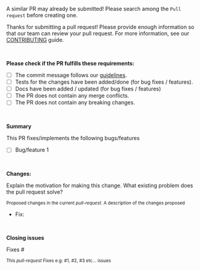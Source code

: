 A similar PR may already be submitted! Please search among the `Pull request` before creating one.

Thanks for submitting a pull request! Please provide enough information so that our team can review your pull request. For more information, see our [CONTRIBUTING](https://github.com/AcknologyHQ/.github/blob/main/.github/CONTRIBUTING.md) guide.

<br>

**Please check if the PR fulfills these requirements:**

* [ ] The commit message follows our [guidelines](https://github.com/AcknologyHQ/.github/blob/main/contributing/write-commit-messages.md).
* [ ] Tests for the changes have been added/done (for bug fixes / features).
* [ ] Docs have been added / updated (for bug fixes / features)
* [ ] The PR does not contain any merge conflicts.
* [ ] The PR does not contain any breaking changes.

<br>

**Summary**

This PR fixes/implements the following bugs/features

* [ ] Bug/feature 1

<br>

**Changes:**

Explain the motivation for making this change. What existing problem does the pull request solve?

<sup>Proposed changes in the current _pull-request_. A description of the changes proposed<sup>

- Fix: 

<br>

**Closing issues**

Fixes #

<sup>This _pull-request_ Fixes e.g: #1, #2, #3 etc... issues<sup>